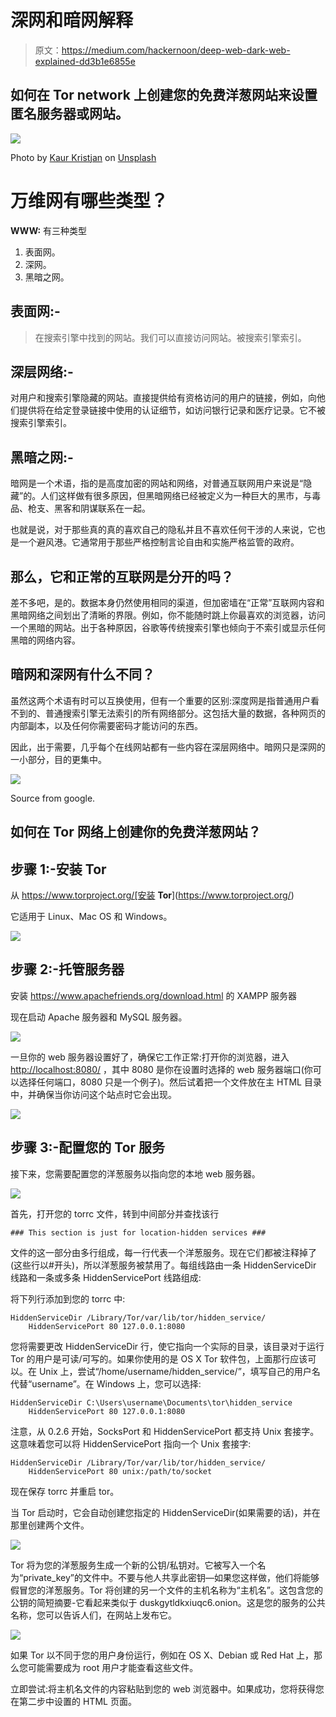 # 深网和暗网解释

> 原文：<https://medium.com/hackernoon/deep-web-dark-web-explained-dd3b1e6855e>

## 如何在 Tor network 上创建您的免费洋葱网站来设置匿名服务器或网站。

![](img/de02a8eea1b27e3987954fe434de83b0.png)

Photo by [Kaur Kristjan](https://unsplash.com/@badgerblack?utm_source=medium&utm_medium=referral) on [Unsplash](https://unsplash.com?utm_source=medium&utm_medium=referral)

# 万维网有哪些类型？

**WWW:** 有三种类型

1.  表面网。
2.  深网。
3.  黑暗之网。

## 表面网:-

> 在搜索引擎中找到的网站。我们可以直接访问网站。被搜索引擎索引。

## 深层网络:-

对用户和搜索引擎隐藏的网站。直接提供给有资格访问的用户的链接，例如，向他们提供将在给定登录链接中使用的认证细节，如访问银行记录和医疗记录。它不被搜索引擎索引。

## 黑暗之网:-

暗网是一个术语，指的是高度加密的网站和网络，对普通互联网用户来说是“隐藏”的。人们这样做有很多原因，但黑暗网络已经被定义为一种巨大的黑市，与毒品、枪支、黑客和阴谋联系在一起。

也就是说，对于那些真的真的喜欢自己的隐私并且不喜欢任何干涉的人来说，它也是一个避风港。它通常用于那些严格控制言论自由和实施严格监管的政府。

## 那么，它和正常的互联网是分开的吗？

差不多吧，是的。数据本身仍然使用相同的渠道，但加密墙在“正常”互联网内容和黑暗网络之间划出了清晰的界限。例如，你不能随时跳上你最喜欢的浏览器，访问一个黑暗的网站。出于各种原因，谷歌等传统搜索引擎也倾向于不索引或显示任何黑暗的网络内容。

## 暗网和深网有什么不同？

虽然这两个术语有时可以互换使用，但有一个重要的区别:深度网是指普通用户看不到的、普通搜索引擎无法索引的所有网络部分。这包括大量的数据，各种网页的内部副本，以及任何你需要密码才能访问的东西。

因此，出于需要，几乎每个在线网站都有一些内容在深层网络中。暗网只是深网的一小部分，目的更集中。

![](img/128a9010742bea0115ded6fc924b0dd6.png)

Source from google.

## 如何在 Tor 网络上创建你的免费洋葱网站？

## 步骤 1:-安装 Tor

从 https://www.torproject.org/[安装 **Tor**](https://www.torproject.org/)

它适用于 Linux、Mac OS 和 Windows。

![](img/92dedcacad4315ab458f9d0af0d89dab.png)

## 步骤 2:-托管服务器

安装 https://www.apachefriends.org/download.html 的 XAMPP 服务器

现在启动 Apache 服务器和 MySQL 服务器。

![](img/1adcd91a6348a56d2552167f64ef0551.png)

一旦你的 web 服务器设置好了，确保它工作正常:打开你的浏览器，进入 [http://localhost:8080/](http://localhost:8080/) ，其中 8080 是你在设置时选择的 web 服务器端口(你可以选择任何端口，8080 只是一个例子)。然后试着把一个文件放在主 HTML 目录中，并确保当你访问这个站点时它会出现。

![](img/312814302bf9a43ad7bd88cfb1c2654a.png)

## 步骤 3:-配置您的 Tor 服务

接下来，您需要配置您的洋葱服务以指向您的本地 web 服务器。

![](img/44c04468adcc22bd18082e22dd356639.png)

首先，打开您的 torrc 文件，转到中间部分并查找该行

```
### This section is just for location-hidden services ###
```

文件的这一部分由多行组成，每一行代表一个洋葱服务。现在它们都被注释掉了(这些行以#开头)，所以洋葱服务被禁用了。每组线路由一条 HiddenServiceDir 线路和一条或多条 HiddenServicePort 线路组成:

将下列行添加到您的 torrc 中:

```
HiddenServiceDir /Library/Tor/var/lib/tor/hidden_service/
    HiddenServicePort 80 127.0.0.1:8080
```

您将需要更改 HiddenServiceDir 行，使它指向一个实际的目录，该目录对于运行 Tor 的用户是可读/可写的。如果你使用的是 OS X Tor 软件包，上面那行应该可以。在 Unix 上，尝试“/home/username/hidden_service/”，填写自己的用户名代替“username”。在 Windows 上，您可以选择:

```
HiddenServiceDir C:\Users\username\Documents\tor\hidden_service
	HiddenServicePort 80 127.0.0.1:8080
```

注意，从 0.2.6 开始，SocksPort 和 HiddenServicePort 都支持 Unix 套接字。这意味着您可以将 HiddenServicePort 指向一个 Unix 套接字:

```
HiddenServiceDir /Library/Tor/var/lib/tor/hidden_service/
    HiddenServicePort 80 unix:/path/to/socket
```

现在保存 torrc 并重启 tor。

当 Tor 启动时，它会自动创建您指定的 HiddenServiceDir(如果需要的话)，并在那里创建两个文件。

![](img/55ebcb9c5d4e31bc2abc9a58cd8b2efb.png)

Tor 将为您的洋葱服务生成一个新的公钥/私钥对。它被写入一个名为“private_key”的文件中。不要与他人共享此密钥—如果您这样做，他们将能够假冒您的洋葱服务。Tor 将创建的另一个文件的主机名称为“主机名”。这包含您的公钥的简短摘要-它看起来类似于 duskgytldkxiuqc6.onion。这是您的服务的公共名称，您可以告诉人们，在网站上发布它。

![](img/5650b5fe81756df3222cad5cbe5bee0b.png)

如果 Tor 以不同于您的用户身份运行，例如在 OS X、Debian 或 Red Hat 上，那么您可能需要成为 root 用户才能查看这些文件。

立即尝试:将主机名文件的内容粘贴到您的 web 浏览器中。如果成功，您将获得您在第二步中设置的 HTML 页面。